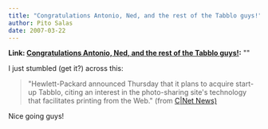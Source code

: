 ```yaml
---
title: "Congratulations Antonio, Ned, and the rest of the Tabblo guys!"
author: Pito Salas
date: 2007-03-22
---
```


**Link: [Congratulations Antonio, Ned, and the rest of the Tabblo guys!](None):** ""

I just stumbled (get it?) across this:

> "Hewlett-Packard announced Thursday that it plans to acquire start-up
> Tabblo, citing an interest in the photo-sharing site's technology that
> facilitates printing from the Web." (from [C|Net
> News)](<http://news.com.com/2100-1038_3-6169670.html?part=rss&tag=2547-1023_3-0-5&subj=news>)

Nice going guys!



